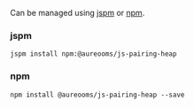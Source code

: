 Can be managed using
[jspm](http://jspm.io)
or [npm](https://github.com/npm/npm).

### jspm
```terminal
jspm install npm:@aureooms/js-pairing-heap
```

### npm
```terminal
npm install @aureooms/js-pairing-heap --save
```
